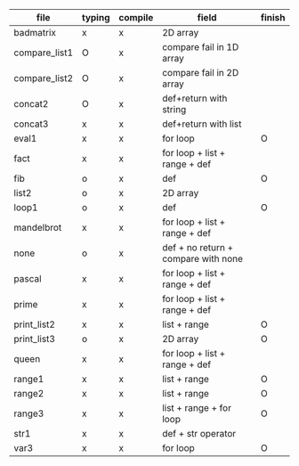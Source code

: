 | file | typing | compile | field | finish |
|----------|------|------|----|------|
| badmatrix   | x  | x | 2D array  | |
| compare_list1 | O   | x | compare fail in 1D array | |
| compare_list2  | O | x | compare fail in 2D array  | |
| concat2  | O | x | def+return with string  | |
| concat3 | x | x | def+return with list | |
| eval1 | x | x | for loop | O |
| fact | x | x | for loop + list + range + def | |
| fib | o | x | def | O |
| list2 | o | x | 2D array | |
| loop1 | o | x | def | O |
| mandelbrot | x | x | for loop + list + range + def | |
| none | o | x | def + no return + compare with none | |
| pascal | x | x | for loop + list + range + def | |
| prime | x | x | for loop + list + range + def | |
| print_list2 | x | x | list + range | O |
| print_list3 | o | x | 2D array | O |
| queen | x | x | for loop + list + range + def | |
| range1 | x | x | list + range | O |
| range2 | x | x | list + range | O |
| range3 | x | x | list + range + for loop | O |
| str1 | x | x | def + str operator | | 
| var3 | x | x | for loop | O |